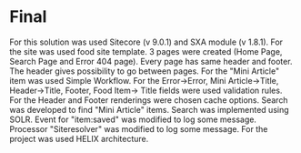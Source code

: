 # Final
For this solution was used Sitecore (v 9.0.1) and SXA module (v 1.8.1).
For the site was used food site template. 3 pages were created (Home Page, Search Page and Error 404 page). Every page has same header and footer. The header gives possibility to go between pages.
For the "Mini Article" item was used Simple Workflow.
For the Error->Error, Mini Article->Title, Header->Title, Footer, Food Item-> Title fields were used validation rules.
For the Header and Footer renderings were chosen cache options.
Search was developed to find "Mini Article" items. Search was implemented using SOLR.
Event for "item:saved" was modified to log some message.
Processor "Siteresolver" was modified to log some message.
For the project was used HELIX architecture.
